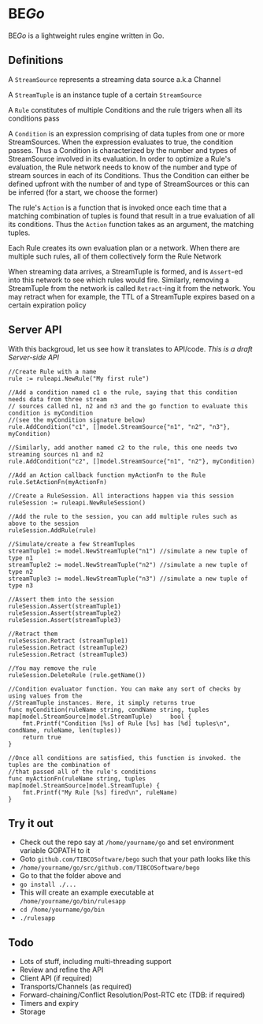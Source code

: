 # BE*Go*

BE*Go* is a lightweight rules engine written in Go.

## Definitions
A `StreamSource` represents a streaming data source a.k.a Channel

A `StreamTuple` is an instance tuple of a certain `StreamSource`

A `Rule` constitutes of multiple Conditions and the rule trigers when all its conditions pass

A `Condition` is an expression comprising of data tuples from one or more StreamSources. When the expression evaluates to true, the condition passes. Thus a Condition is characterized by the number and types of StreamSource involved in its evaluation. In order to optimize a Rule's evaluation, the Rule network needs to know of the number and type of stream sources in each of its Conditions. Thus the Condition can either be defined upfront with the number of and type of StreamSources or this can be inferred (for a start, we choose the former)

The rule's `Action` is a function that is invoked once each time that a matching combination of tuples is found that result in a true evaluation of all its conditions. Thus the `Action` function takes as an argument, the matching tuples.

Each Rule creates its own evaluation plan or a network. When there are multiple such rules, all of them collectively form the Rule Network

When streaming data arrives, a StreamTuple is formed, and is `Assert`-ed into this network to see which rules would fire.
Similarly, removing a StreamTuple from the network is called `Retract`-ing it from the network. You may retract when for example, the TTL of a StreamTuple expires based on a certain expiration policy

## Server API
With this backgroud, let us see how it translates to API/code. *This is a draft Server-side API*


	//Create Rule with a name
	rule := ruleapi.NewRule("My first rule")

    //Add a condition named c1 o the rule, saying that this condition needs data from three stream
    // sources called n1, n2 and n3 and the go function to evaluate this condition is myCondition
    //(see the myCondition signature below)
	rule.AddCondition("c1", []model.StreamSource{"n1", "n2", "n3"}, myCondition)

    //Similarly, add another named c2 to the rule, this one needs two streaming sources n1 and n2
    rule.AddCondition("c2", []model.StreamSource{"n1", "n2"}, myCondition)

    //Add an Action callback function myActionFn to the Rule
	rule.SetActionFn(myActionFn)

	//Create a RuleSession. All interactions happen via this session
	ruleSession := ruleapi.NewRuleSession()

    //Add the rule to the session, you can add multiple rules such as above to the session
	ruleSession.AddRule(rule)

	//Simulate/create a few StreamTuples
	streamTuple1 := model.NewStreamTuple("n1") //simulate a new tuple of type n1
    streamTuple2 := model.NewStreamTuple("n2") //simulate a new tuple of type n2
	streamTuple3 := model.NewStreamTuple("n3") //simulate a new tuple of type n3

    //Assert them into the session
	ruleSession.Assert(streamTuple1)
	ruleSession.Assert(streamTuple2)
    ruleSession.Assert(streamTuple3)

    //Retract them
    ruleSession.Retract (streamTuple1)
    ruleSession.Retract (streamTuple2)
    ruleSession.Retract (streamTuple3)

    //You may remove the rule
    ruleSession.DeleteRule (rule.getName())

    //Condition evaluator function. You can make any sort of checks by using values from the
    //StreamTuple instances. Here, it simply returns true
    func myCondition(ruleName string, condName string, tuples map[model.StreamSource]model.StreamTuple)     bool {
	    fmt.Printf("Condition [%s] of Rule [%s] has [%d] tuples\n", condName, ruleName, len(tuples))
	    return true
    }

    //Once all conditions are satisfied, this function is invoked. the tuples are the combination of
    //that passed all of the rule's conditions
    func myActionFn(ruleName string, tuples map[model.StreamSource]model.StreamTuple) {
	    fmt.Printf("My Rule [%s] fired\n", ruleName)
    }

## Try it out
* Check out the repo say at `/home/yourname/go` and set environment variable GOPATH to it
* Goto `github.com/TIBCOSoftware/bego` such that your path looks like this
* `/home/yourname/go/src/github.com/TIBCOSoftware/bego`
* Go to that the folder above and 
* `go install ./...`
* This will create an example executable at `/home/yourname/go/bin/rulesapp`
* `cd /home/yourname/go/bin`
* `./rulesapp`


## Todo
* Lots of stuff, including multi-threading support
* Review and refine the API
* Client API (if required)
* Transports/Channels (as required)
* Forward-chaining/Conflict Resolution/Post-RTC etc (TDB: if required)
* Timers and expiry
* Storage 

